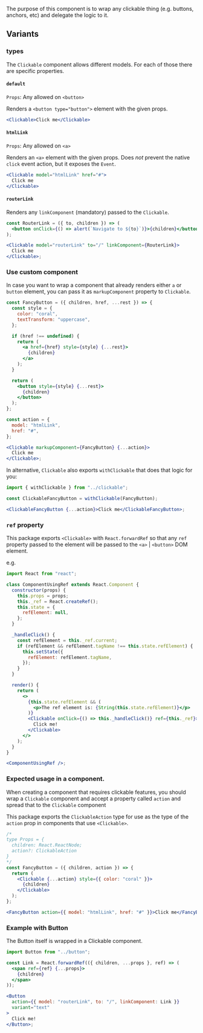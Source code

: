 The purpose of this component is to wrap any clickable thing (e.g. buttons, anchors, etc) and delegate the logic to it.

## Variants

### types

The `Clickable` component allows different models. For each of those there are specific properties.

#### `default`

`Props`: Any allowed on `<button>`

Renders a `<button type="button">` element with the given props.

```jsx
<Clickable>Click me</Clickable>
```

#### `htmlLink`

`Props`: Any allowed on `<a>`

Renders an `<a>` element with the given props. Does _not_ prevent the native
`click` event action, but it exposes the `Event`.

```jsx
<Clickable model="htmlLink" href="#">
  Click me
</Clickable>
```

#### `routerLink`

Renders any `linkComponent` (mandatory) passed to the `Clickable`.

```jsx
const RouterLink = ({ to, children }) => (
  <button onClick={() => alert(`Navigate to ${to}`)}>{children}</button>
);

<Clickable model="routerLink" to="/" linkComponent={RouterLink}>
  Click me
</Clickable>;
```

### Use custom component

In case you want to wrap a component that already renders either `a` or `button` element, you can pass it as `markupComponent` property to `Clickable`.

```jsx
const FancyButton = ({ children, href, ...rest }) => {
  const style = {
    color: "coral",
    textTransform: "uppercase",
  };

  if (href !== undefined) {
    return (
      <a href={href} style={style} {...rest}>
        {children}
      </a>
    );
  }

  return (
    <button style={style} {...rest}>
      {children}
    </button>
  );
};

const action = {
  model: "htmlLink",
  href: "#",
};

<Clickable markupComponent={FancyButton} {...action}>
  Click me
</Clickable>;
```

In alternative, `Clickable` also exports `withClickable` that does that logic for you:

```jsx static
import { withClickable } from "../clickable";

const ClickableFancyButton = withClickable(FancyButton);

<ClickableFancyButton {...action}>Click me</ClickableFancyButton>;
```

### `ref` property

This package exports `<Clickable>` with `React.forwardRef` so that any `ref` property
passed to the element will be passed to the `<a>` | `<button>` DOM element.

e.g.

```jsx
import React from "react";

class ComponentUsingRef extends React.Component {
  constructor(props) {
    this.props = props;
    this._ref = React.createRef();
    this.state = {
      refElement: null,
    };
  }

  _handleClick() {
    const refElement = this._ref.current;
    if (refElement && refElement.tagName !== this.state.refElement) {
      this.setState({
        refElement: refElement.tagName,
      });
    }
  }

  render() {
    return (
      <>
        {this.state.refElement && (
          <p>The ref element is: {String(this.state.refElement)}</p>
        )}
        <Clickable onClick={() => this._handleClick()} ref={this._ref}>
          Click me!
        </Clickable>
      </>
    );
  }
}

<ComponentUsingRef />;
```

### Expected usage in a component.

When creating a component that requires clickable features, you should wrap a `Clickable` component and accept a property called `action` and spread that to the `Clickable` component

This package exports the `ClickableAction` type for use as the type of the
`action` prop in components that use `<Clickable>`.

```jsx
/*
type Props = {
  children: React.ReactNode;
  action?: ClickableAction
}
*/
const FancyButton = ({ children, action }) => {
  return (
    <Clickable {...action} style={{ color: "coral" }}>
      {children}
    </Clickable>
  );
};

<FancyButton action={{ model: "htmlLink", href: "#" }}>Click me</FancyButton>;
```

### Example with Button

The Button itself is wrapped in a Clickable component.

```jsx
import Button from "../button";

const Link = React.forwardRef(({ children, ...props }, ref) => (
  <span ref={ref} {...props}>
    {children}
  </span>
));

<Button
  action={{ model: "routerLink", to: "/", linkComponent: Link }}
  variant="text"
>
  Click me!
</Button>;
```
